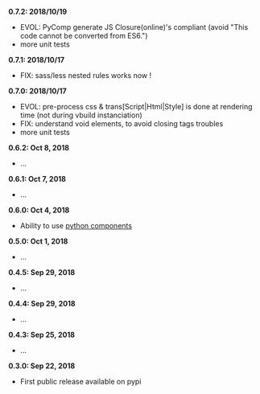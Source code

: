 **0.7.2: 2018/10/19**
- EVOL: PyComp generate JS Closure(online)'s compliant (avoid "This code cannot be converted from ES6.")
- more unit tests

**0.7.1: 2018/10/17**
- FIX: sass/less nested rules works now !

**0.7.0: 2018/10/17**
- EVOL: pre-process css & trans[Script|Html|Style] is done at rendering time
    (not during vbuild instanciation)
- FIX: understand void elements, to avoid closing tags troubles
- more unit tests

**0.6.2: Oct 8, 2018**
- ...

**0.6.1: Oct 7, 2018**
- ...

**0.6.0: Oct 4, 2018**
- Ability to use [python components](https://github.com/manatlan/vbuild/blob/master/doc/PyComponent.md)

**0.5.0: Oct 1, 2018**
- ...

**0.4.5: Sep 29, 2018**
- ...

**0.4.4: Sep 29, 2018**
- ...

**0.4.3: Sep 25, 2018**
- ...

**0.3.0: Sep 22, 2018**
- First public release available on pypi
